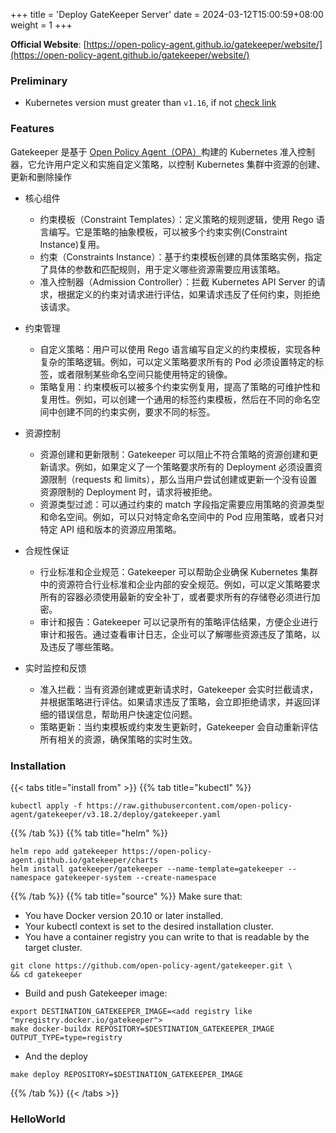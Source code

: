 +++
title = 'Deploy GateKeeper Server'
date = 2024-03-12T15:00:59+08:00
weight = 1
+++

**Official Website**: [https://open-policy-agent.github.io/gatekeeper/website/](https://open-policy-agent.github.io/gatekeeper/website/)

### Preliminary
- Kubernetes version must greater than `v1.16`, if not [check link](argo/argo-workflow/database/mariadb/index.html)

### Features
Gatekeeper 是基于 [Open Policy Agent（OPA）](https://www.openpolicyagent.org/docs/latest/policy-language/)构建的 Kubernetes 准入控制器，它允许用户定义和实施自定义策略，以控制 Kubernetes 集群中资源的创建、更新和删除操作

- 核心组件
    * 约束模板（Constraint Templates）：定义策略的规则逻辑，使用 Rego 语言编写。它是策略的抽象模板，可以被多个约束实例(Constraint Instance)复用。
    * 约束（Constraints Instance）：基于约束模板创建的具体策略实例，指定了具体的参数和匹配规则，用于定义哪些资源需要应用该策略。
    * 准入控制器（Admission Controller）：拦截 Kubernetes API Server 的请求，根据定义的约束对请求进行评估，如果请求违反了任何约束，则拒绝该请求。

- 约束管理
    * 自定义策略：用户可以使用 Rego 语言编写自定义的约束模板，实现各种复杂的策略逻辑。例如，可以定义策略要求所有的 Pod 必须设置特定的标签，或者限制某些命名空间只能使用特定的镜像。
    * 策略复用：约束模板可以被多个约束实例复用，提高了策略的可维护性和复用性。例如，可以创建一个通用的标签约束模板，然后在不同的命名空间中创建不同的约束实例，要求不同的标签。

- 资源控制
    * 资源创建和更新限制：Gatekeeper 可以阻止不符合策略的资源创建和更新请求。例如，如果定义了一个策略要求所有的 Deployment 必须设置资源限制（requests 和 limits），那么当用户尝试创建或更新一个没有设置资源限制的 Deployment 时，请求将被拒绝。
    * 资源类型过滤：可以通过约束的 match 字段指定需要应用策略的资源类型和命名空间。例如，可以只对特定命名空间中的 Pod 应用策略，或者只对特定 API 组和版本的资源应用策略。

- 合规性保证
    * 行业标准和企业规范：Gatekeeper 可以帮助企业确保 Kubernetes 集群中的资源符合行业标准和企业内部的安全规范。例如，可以定义策略要求所有的容器必须使用最新的安全补丁，或者要求所有的存储卷必须进行加密。
    * 审计和报告：Gatekeeper 可以记录所有的策略评估结果，方便企业进行审计和报告。通过查看审计日志，企业可以了解哪些资源违反了策略，以及违反了哪些策略。

- 实时监控和反馈
    * 准入拦截：当有资源创建或更新请求时，Gatekeeper 会实时拦截请求，并根据策略进行评估。如果请求违反了策略，会立即拒绝请求，并返回详细的错误信息，帮助用户快速定位问题。
    * 策略更新：当约束模板或约束发生更新时，Gatekeeper 会自动重新评估所有相关的资源，确保策略的实时生效。

### Installation

{{< tabs title="install from" >}}
{{% tab title="kubectl" %}}
```shell
kubectl apply -f https://raw.githubusercontent.com/open-policy-agent/gatekeeper/v3.18.2/deploy/gatekeeper.yaml
```
{{% /tab %}}
{{% tab title="helm" %}}
```shell
helm repo add gatekeeper https://open-policy-agent.github.io/gatekeeper/charts
helm install gatekeeper/gatekeeper --name-template=gatekeeper --namespace gatekeeper-system --create-namespace
```
{{% /tab %}}
{{% tab title="source" %}}
Make sure that:

- You have Docker version 20.10 or later installed.
- Your kubectl context is set to the desired installation cluster.
- You have a container registry you can write to that is readable by the target cluster.
```shell
git clone https://github.com/open-policy-agent/gatekeeper.git \
&& cd gatekeeper 
```
- Build and push Gatekeeper image:
```shell
export DESTINATION_GATEKEEPER_IMAGE=<add registry like "myregistry.docker.io/gatekeeper">
make docker-buildx REPOSITORY=$DESTINATION_GATEKEEPER_IMAGE OUTPUT_TYPE=type=registry
```
- And the deploy
```shell
make deploy REPOSITORY=$DESTINATION_GATEKEEPER_IMAGE
```
{{% /tab %}}
{{< /tabs >}}


### HelloWorld

